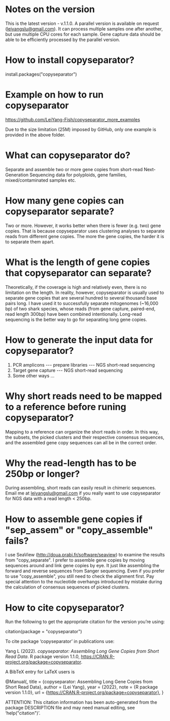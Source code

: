 # Notes on the version
This is the latest version - v.1.1.0. 
A parallel version is available on request (leiyangslu@gmail.com). It can process multiple samples one after another, but use multiple CPU cores for each sample. Gene capture data should be able to be efficiently processed by the parallel version.

# How to install copyseparator?
install.packages("copyseparator")
  
# Example on how to run copyseparator
https://github.com/LeiYang-Fish/copyseparator_more_examples

Due to the size limitation (25M) imposed by GitHub, only one example is provided in the above folder.

# What can copyseparator do?
Separate and assemble two or more gene copies from short-read Next-Generation Sequencing data for polyploids, gene families, mixed/contaminated samples etc.

# How many gene copies can copyseparator separate?
Two or more. However, it works better when there is fewer (e.g. two) gene copies. That is because copyseparator uses clustering analyses to separate reads from different gene copies. The more the gene copies, the harder it is to separate them apart.

# What is the length of gene copies that copyseparator can separate?
Theoretically, if the coverage is high and relatively even, there is no limitation on the length. In reality, however, copyseparator is usually used to separate gene copies that are several hundred to several thousand base pairs long. I have used it to successfully separate mitogenomes (~16,000 bp) of two shark species, whose reads (from gene capture, paired-end, read length 300bp) have been combined intentionally. Long-read sequencing is the better way to go for separating long gene copies.

# How to generate the input data for copyseparator?
1. PCR amplicons --- prepare libraries --- NGS short-read sequencing
2. Target gene capture --- NGS short-read sequencing
3. Some other ways ...

# Why short reads need to be mapped to a reference before runing copyseparator?
Mapping to a reference can organize the short reads in order. In this way, the subsets, the picked clusters and their respective consensus sequences, and the assembled gene copy sequences can all be in the correct order.

# Why the read-length has to be 250bp or longer?
During assembling, short reads can easily result in chimeric sequences. Email me at leiyangslu@gmail.com if you really want to use copyseparator for NGS data with a read length < 250bp.

# How to assemble gene copies if "sep_assem" or "copy_assemble" fails?
I use SeaView (http://doua.prabi.fr/software/seaview) to examine the results from "copy_separate". I prefer to assemble gene copies by moving sequences around and link gene copies by eye. It just like assembling the forward and reverse sequences from Sanger sequencing. Even if you prefer to use "copy_assemble", you still need to check the alignment first. Pay special attention to the nucleotide overhangs introduced by mistake during the calculation of consensus sequences of picked clusters.

# How to cite copyseparator?
Run the following to get the appropriate citation for the version you’re using:

  citation(package = "copyseparator")

To cite package ‘copyseparator’ in publications use:

  Yang L (2022). _copyseparator: Assembling Long Gene Copies from Short Read Data_. R package version
  1.1.0, <https://CRAN.R-project.org/package=copyseparator>.

A BibTeX entry for LaTeX users is

  @Manual{,
    title = {copyseparator: Assembling Long Gene Copies from Short Read Data},
    author = {Lei Yang},
    year = {2022},
    note = {R package version 1.1.0},
    url = {https://CRAN.R-project.org/package=copyseparator},
  }

ATTENTION: This citation information has been auto-generated from the package DESCRIPTION file and may need
manual editing, see ‘help("citation")’.
